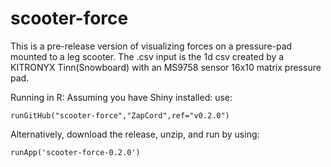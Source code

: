 # scooter-force
This is a pre-release version of visualizing forces on a pressure-pad mounted to a leg scooter.
The .csv input is the 1d csv created by a KITRONYX Tinn(Snowboard) with an MS9758 sensor 16x10 matrix pressure pad.

Running in R:
Assuming you have Shiny installed:
use: 
```
runGitHub("scooter-force","ZapCord",ref="v0.2.0")
```

Alternatively, download the release, unzip, and run by using: 
```
runApp('scooter-force-0.2.0')
```
